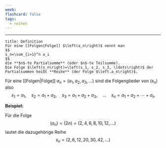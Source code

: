 ```yaml
---
week:
flashcard: false
tags:
  - reihen
---
```

***

```ad-important
title: Definition
Für eine [[Folgen|Folge]] $\left(a_n\right)$ nennt man
$$
s_n=\sum_{i=1}^n a_i
$$
die **$n$-te Partialsumme** (oder $n$-te Teilsumme).
Die Folge $\left(s_n\right)=\left(s_1, s_2, s_3, \ldots\right)$ der Partialsummen heißt **Reihe** (der Folge $\left.a_n\right)$.

```

Für eine [[Folgen|Folge]] $a_n=\left(a_1, a_2, a_3, \ldots\right)$ sind die Folgenglieder von $\left(s_n\right)$ also
$$
s_1=a_1, \quad s_2=a_1+a_2, \quad s_3=a_1+a_2+a_3, \quad \ldots \quad s_n=a_1+a_2+\cdots+a_n
$$

**Beispiel:** 

Für die Folge
$$
\left(a_n\right)=(2 n)=(2,4,6,8,10,12, \ldots)
$$
lautet die dazugehörige Reihe
$$
s_n=(2,6,12,20,30,42, \ldots)
$$

